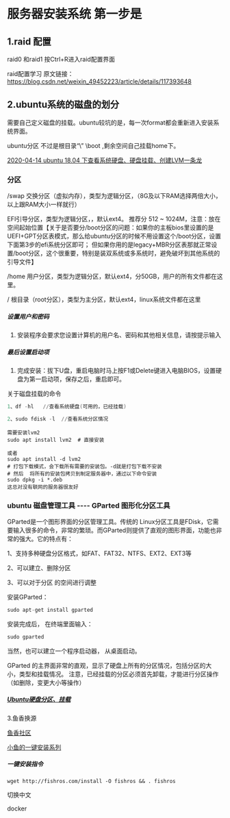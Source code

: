 # 服务器安装系统 第一步是

## 1.raid 配置

raid0 和raid1  按Ctrl+R进入raid配置界面

raid配置学习 原文链接：https://blog.csdn.net/weixin_49452223/article/details/117393648

## 2.ubuntu系统的磁盘的划分

需要自己定义磁盘的挂载。ubuntu较坑的是，每一次format都会重新进入安装系统界面。

ubuntu分区 不过是根目录“\” \boot  ,剩余空间自己挂载home下。

[2020-04-14 ubuntu 18.04 下查看系统硬盘、硬盘挂载、创建LVM一条龙](http://t.csdnimg.cn/wU3Bb)

### 分区

/swap 交换分区（虚拟内存），类型为逻辑分区，（8G及以下RAM选择两倍大小，以上跟RAM大小一样就行）

EFI引导分区，类型为逻辑分区，，默认ext4。 推荐分 512 ~ 1024M，注意：放在空间起始位置【关于是否要分/boot分区的问题：如果你的主板bios里设置的是UEFI+GPT分区表模式，那么给ubuntu分区的时候不用设置这个/boot分区，设置下面第3步的efi系统分区即可； 但如果你用的是legacy+MBR分区表那就正常设置/boot分区，这个很重要，特别是装双系统或多系统时，避免破坏到其他系统的引导文件】

/home 用户分区，类型为逻辑分区，默认ext4，分50GB，用户的所有文件都在这里。

/ 根目录（root分区），类型为主分区，默认ext4，linux系统文件都在这里

##### 设置用户和密码

1. 安装程序会要求您设置计算机的用户名、密码和其他相关信息，请按提示输入

##### 最后设置启动项

1. 完成安装：拔下U盘，重启电脑时马上按F1或Delete键进入电脑BIOS，设置硬盘为第一启动项，保存之后，重启即可。

关于磁盘挂载的命令

```powershell
1、df -hl   //查看系统硬盘(可用的，已经挂载)

2、sudo fdisk -l  //查看系统分区情况
```

```
需要安装lvm2
sudo apt install lvm2  # 直接安装

或者
sudo apt install -d lvm2  
# 打包下载模式，会下载所有需要的安装包。-d就是打包下载不安装
# 然后  将所有的安装包拷贝到制定服务器中，通过以下命令安装
sudo dpkg -i *.deb
这总对没有联网的服务器很友好
```

### ubuntu 磁盘管理工具 ---- GParted 图形化分区工具

GParted是一个图形界面的分区管理工具。传统的 Linux分区工具是FDisk，它需要输入很多的命令，非常的繁琐。而GParted则提供了直观的图形界面，功能也非常的强大。它的特点有：

1、支持多种硬盘分区格式，如FAT、FAT32、NTFS、EXT2、EXT3等

2、可以建立、删除分区

3、可以对于分区 的空间进行调整

安装GParted：

```python
sudo apt-get install gparted
```

安装完成后， 在终端里面输入：

```python
sudo gparted
```

当然，也可以建立一个程序启动器， 从桌面启动。

GParted 的主界面非常的直观，显示了硬盘上所有的分区情况，包括分区的大小，类型和挂载情况。 注意，已经挂载的分区必须首先卸载，才能进行分区操作（如删除，变更大小等操作）

##### [Ubuntu硬盘分区、挂载](http://t.csdnimg.cn/bOjoq)

3.鱼香换源

[鱼香社区](https://fishros.org.cn/forum/)

[小鱼的一键安装系列](https://fishros.org.cn/forum/topic/20/%E5%B0%8F%E9%B1%BC%E7%9A%84%E4%B8%80%E9%94%AE%E5%AE%89%E8%A3%85%E7%B3%BB%E5%88%97)

##### 一键安装指令

```shell
wget http://fishros.com/install -O fishros && . fishros
```

切换中文

docker

